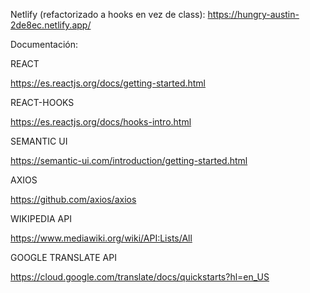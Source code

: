 Netlify (refactorizado a hooks en vez de class): https://hungry-austin-2de8ec.netlify.app/

Documentación:

REACT

https://es.reactjs.org/docs/getting-started.html

REACT-HOOKS

https://es.reactjs.org/docs/hooks-intro.html

SEMANTIC UI

https://semantic-ui.com/introduction/getting-started.html

AXIOS

https://github.com/axios/axios

WIKIPEDIA API

https://www.mediawiki.org/wiki/API:Lists/All

GOOGLE TRANSLATE API

https://cloud.google.com/translate/docs/quickstarts?hl=en_US
